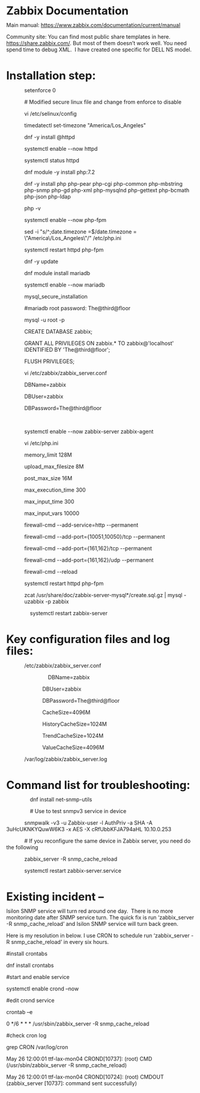 

<div class="WordSection1">

<p class="MsoNormal"><span class="SpellE"><b style=""><span style="font-size: 22pt; line-height: 107%;">Zabbix</span></b></span><b style=""><span style="font-size: 22pt; line-height: 107%;"> Documentation <o:p></o:p></span></b></p>

<p class="MsoNormal">Main manual: <span class="MsoHyperlink"><a href="https://www.zabbix.com/documentation/current/manual">https://www.zabbix.com/documentation/current/manual</a></span></p>

<p class="MsoNormal">Community site: You can find most public share templates in
here.<span style="">&nbsp; </span><span class="MsoHyperlink"><a href="https://share.zabbix.com/">https://share.zabbix.com/</a></span>. But most
of them doesn’t work well. You need spend time to debug XML.<span style="">&nbsp; </span>I have created one specific for DELL NS
model. </p>

<p class="MsoNormal"><o:p>&nbsp;</o:p></p>

<p class="MsoNormal"><b style=""><span style="font-size: 22pt; line-height: 107%;">Installation step:<o:p></o:p></span></b></p>

<p class="MsoNormal" style="margin-left: 0.5in;"><span class="SpellE"><span class="GramE">setenforce</span></span> 0</p>

<p class="MsoNormal" style="margin-left: 0.5in;"># <span class="GramE">Modified</span>
secure <span class="SpellE">linux</span> file and change from enforce to disable</p>

<p class="MsoNormal" style="margin-left: 0.5in;"><span class="GramE">vi</span> /<span class="SpellE">etc</span>/<span class="SpellE">selinux</span>/<span class="SpellE">config</span></p>

<p class="MsoNormal" style="margin-left: 0.5in;"><span class="SpellE"><span class="GramE">timedatectl</span></span> set-<span class="SpellE">timezone</span>
"America/<span class="SpellE">Los_Angeles</span>" </p>

<p class="MsoNormal" style="margin-left: 0.5in;"><span class="SpellE"><span class="GramE">dnf</span></span> -y install @<span class="SpellE">httpd</span></p>

<p class="MsoNormal" style="margin-left: 0.5in;"><span class="SpellE"><span class="GramE">systemctl</span></span> enable --now <span class="SpellE">httpd</span></p>

<p class="MsoNormal" style="margin-left: 0.5in;"><span class="SpellE"><span class="GramE">systemctl</span></span> status <span class="SpellE">httpd</span></p>

<p class="MsoNormal" style="margin-left: 0.5in;"><span class="SpellE"><span class="GramE">dnf</span></span> module -y install php:7.2</p>

<p class="MsoNormal" style="margin-left: 0.5in;"><span class="SpellE"><span class="GramE">dnf</span></span> -y install <span class="SpellE">php</span> <span class="SpellE">php</span>-pear <span class="SpellE">php-cgi</span> <span class="SpellE">php</span>-common <span class="SpellE">php-mbstring</span> <span class="SpellE">php-snmp</span> <span class="SpellE">php-gd</span> <span class="SpellE">php</span>-xml <span class="SpellE">php-mysqlnd</span> <span class="SpellE">php-gettext</span> <span class="SpellE">php-bcmath</span> <span class="SpellE">php-json</span> <span class="SpellE">php-ldap</span></p>

<p class="MsoNormal" style="margin-left: 0.5in;"><span class="SpellE"><span class="GramE">php</span></span> -v</p>

<p class="MsoNormal" style="margin-left: 0.5in;"><span class="SpellE"><span class="GramE">systemctl</span></span> enable --now <span class="SpellE">php</span>-fpm</p>

<p class="MsoNormal" style="margin-left: 0.5in;"><span class="SpellE"><span class="GramE">sed</span></span> -<span class="SpellE">i</span> "s/^;<span class="SpellE">date.timezone</span> =$/<span class="SpellE">date.timezone</span> =
\"America\/<span class="SpellE">Los_Angeles</span>\"/" /<span class="SpellE">etc</span>/php.ini</p>

<p class="MsoNormal" style="margin-left: 0.5in;"><span class="SpellE"><span class="GramE">systemctl</span></span> restart <span class="SpellE">httpd</span> <span class="SpellE">php</span>-fpm</p>

<p class="MsoNormal" style="margin-left: 0.5in;"><span class="SpellE"><span class="GramE">dnf</span></span> -y update</p>

<p class="MsoNormal" style="margin-left: 0.5in;"><span class="SpellE"><span class="GramE">dnf</span></span> module install <span class="SpellE">mariadb</span></p>

<p class="MsoNormal" style="margin-left: 0.5in;"><span class="SpellE"><span class="GramE">systemctl</span></span> enable --now <span class="SpellE">mariadb</span></p>

<p class="MsoNormal" style="margin-left: 0.5in;"><span class="SpellE">mysql_secure_installation</span>
</p>

<p class="MsoNormal" style="margin-left: 0.5in;">#<span class="SpellE">mariadb</span>
root password: <span class="SpellE">The@third@floor</span></p>

<p class="MsoNormal" style="margin-left: 0.5in;"><span class="SpellE"><span class="GramE">mysql</span></span> -u root -p</p>

<p class="MsoNormal" style="margin-left: 0.5in;">CREATE DATABASE <span class="SpellE">zabbix</span>;</p>

<p class="MsoNormal" style="margin-left: 0.5in;">GRANT ALL PRIVILEGES ON zabbix.* TO
<span class="SpellE">zabbix</span>@'localhost' IDENTIFIED BY '<span class="SpellE">The@third@floor</span>';</p>

<p class="MsoNormal" style="margin-left: 0.5in;">FLUSH PRIVILEGES;</p>

<p class="MsoNormal" style="margin-left: 0.5in;"><span class="GramE">vi</span> /<span class="SpellE">etc</span>/<span class="SpellE">zabbix</span>/<span class="SpellE">zabbix_server.conf</span></p>

<p class="MsoNormal" style="margin-left: 0.5in;"><span class="SpellE">DBName</span>=<span class="SpellE">zabbix</span></p>

<p class="MsoNormal" style="margin-left: 0.5in;"><span class="SpellE">DBUser</span>=<span class="SpellE">zabbix</span></p>

<p class="MsoNormal" style="margin-left: 0.5in;"><span class="SpellE">DBPassword</span>=<span class="SpellE">The@third@floor</span></p>

<p class="MsoNormal" style="margin-left: 0.5in;"><o:p>&nbsp;</o:p></p>

<p class="MsoNormal" style="margin-left: 0.5in;"><span class="SpellE"><span class="GramE">systemctl</span></span> enable --now <span class="SpellE">zabbix</span>-server
<span class="SpellE">zabbix</span>-agent</p>

<p class="MsoNormal" style="margin-left: 0.5in;"><span class="GramE">vi</span> /<span class="SpellE">etc</span>/php.ini</p>

<p class="MsoNormal" style="margin-left: 0.5in;"><span class="SpellE">memory_limit</span>
128M</p>

<p class="MsoNormal" style="margin-left: 0.5in;"><span class="SpellE">upload_max_filesize</span>
8M</p>

<p class="MsoNormal" style="margin-left: 0.5in;"><span class="SpellE">post_max_size</span>
16M</p>

<p class="MsoNormal" style="margin-left: 0.5in;"><span class="SpellE">max_execution_time</span>
300</p>

<p class="MsoNormal" style="margin-left: 0.5in;"><span class="SpellE">max_input_time</span>
300</p>

<p class="MsoNormal" style="margin-left: 0.5in;"><span class="SpellE">max_input_vars</span>
10000</p>

<p class="MsoNormal" style="margin-left: 0.5in;"><span class="GramE">firewall-<span class="SpellE">cmd</span></span> --add-service=http --permanent</p>

<p class="MsoNormal" style="margin-left: 0.5in;"><span class="GramE">firewall-<span class="SpellE">cmd</span></span> --add-port={10051,10050}/<span class="SpellE">tcp</span>
--permanent</p>

<p class="MsoNormal" style="margin-left: 0.5in;"><span class="GramE">firewall-<span class="SpellE">cmd</span></span> --add-port={161,162}/<span class="SpellE">tcp</span>
--permanent</p>

<p class="MsoNormal" style="margin-left: 0.5in;"><span class="GramE">firewall-<span class="SpellE">cmd</span></span> --add-port={161,162}/<span class="SpellE">udp</span>
--permanent</p>

<p class="MsoNormal" style="margin-left: 0.5in;"><span class="GramE">firewall-<span class="SpellE">cmd</span></span> --reload</p>

<p class="MsoNormal" style="margin-left: 0.5in;"><span class="SpellE"><span class="GramE">systemctl</span></span> restart <span class="SpellE">httpd</span> <span class="SpellE">php</span>-fpm</p>

<p class="MsoNormal" style="margin-left: 0.5in;"><span class="SpellE"><span class="GramE">zcat</span></span> /<span class="SpellE">usr</span>/share/doc/<span class="SpellE">zabbix</span>-server-<span class="SpellE">mysql</span>*/create.sql.gz
| <span class="SpellE">mysql</span> -<span class="SpellE">uzabbix</span> -p <span class="SpellE">zabbix</span></p>

<p class="MsoNormal"><span style="">&nbsp;&nbsp;&nbsp;&nbsp;&nbsp;&nbsp;&nbsp;&nbsp;&nbsp;&nbsp;&nbsp;&nbsp;&nbsp;&nbsp;&nbsp; </span><span class="SpellE"><span class="GramE">systemctl</span></span> restart <span class="SpellE">zabbix</span>-server</p>

<p class="MsoNormal"><o:p>&nbsp;</o:p></p>

<p class="MsoNormal"><b style=""><span style="font-size: 22pt; line-height: 107%;">Key configuration files and log files:
<o:p></o:p></span></b></p>

<p class="MsoNormal" style="margin-left: 0.5in;">/<span class="SpellE">etc</span>/<span class="SpellE">zabbix</span>/<span class="SpellE">zabbix_server.conf</span></p>

<p class="MsoNormal" style="margin-left: 0.5in;"><span style="">&nbsp;&nbsp;&nbsp;&nbsp;&nbsp;&nbsp;&nbsp;&nbsp;&nbsp;&nbsp;&nbsp;&nbsp;&nbsp;&nbsp;&nbsp; </span><span class="SpellE">DBName</span>=<span class="SpellE">zabbix</span></p>

<p class="MsoNormal" style="margin-left: 0.5in; text-indent: 0.5in;"><span class="SpellE">DBUser</span>=<span class="SpellE">zabbix</span></p>

<p class="MsoNormal" style="margin-left: 0.5in; text-indent: 0.5in;"><span class="SpellE">DBPassword</span>=<span class="SpellE">The@third@floor</span></p>

<p class="MsoNormal" style="margin-left: 0.5in; text-indent: 0.5in;"><span class="SpellE">CacheSize</span>=4096M</p>

<p class="MsoNormal" style="margin-left: 0.5in; text-indent: 0.5in;"><span class="SpellE">HistoryCacheSize</span>=1024M</p>

<p class="MsoNormal" style="margin-left: 0.5in; text-indent: 0.5in;"><span class="SpellE">TrendCacheSize</span>=1024M</p>

<p class="MsoNormal" style="margin-left: 0.5in; text-indent: 0.5in;"><span class="SpellE">ValueCacheSize</span>=4096M</p>

<p class="MsoNormal" style="text-indent: 0.5in;">/<span class="SpellE">var</span>/log/<span class="SpellE">zabbix</span>/zabbix_server.log</p>

<p class="MsoNormal" style="text-indent: 0.5in;"><o:p>&nbsp;</o:p></p>

<p class="MsoNormal"><b style=""><span style="font-size: 22pt; line-height: 107%;">Command list for troubleshooting:<o:p></o:p></span></b></p>

<p class="MsoNormal"><span style="">&nbsp;&nbsp;&nbsp;&nbsp;&nbsp;&nbsp;&nbsp;&nbsp;&nbsp;&nbsp;&nbsp;&nbsp;&nbsp;&nbsp;&nbsp; </span><span class="SpellE"><span class="GramE">dnf</span></span> install net-<span class="SpellE">snmp</span>-<span class="SpellE">utils</span></p>

<p class="MsoNormal"><span style="">&nbsp;&nbsp;&nbsp;&nbsp;&nbsp;&nbsp;&nbsp;&nbsp;&nbsp;&nbsp;&nbsp;&nbsp;&nbsp;&nbsp;&nbsp; </span># Use
to test snmpv3 service in device</p>

<p class="MsoNormal" style="text-indent: 0.5in;"><span class="SpellE"><span class="GramE">snmpwalk</span></span> -v3 -u <span class="SpellE">Zabbix</span>-user
-l <span class="SpellE">AuthPriv</span> -a SHA -A 3uHcUKNKYQuwW6K3 -x AES -X
cRfUbbKFJA794aHL 10.10.0.253</p>

<p class="MsoNormal" style="text-indent: 0.5in;"># <span class="GramE">If</span> you
reconfigure the same device in <span class="SpellE">Zabbix</span> server, you
need do the following </p>

<p class="MsoNormal" style="text-indent: 0.5in;"><span class="SpellE">zabbix_server</span>
-R <span class="SpellE">snmp_cache_reload</span> </p>

<p class="MsoNormal" style="text-indent: 0.5in;"><span class="SpellE"><span class="GramE">systemctl</span></span> restart <span class="SpellE">zabbix-server.service</span></p>

<p class="MsoNormal"><o:p>&nbsp;</o:p></p>

<p class="MsoNormal"><b style=""><span style="font-size: 22pt; line-height: 107%;">Existing incident – <o:p></o:p></span></b></p>

<p class="MsoNormal"><span class="SpellE">Isilon</span> SNMP service will turn red
around one day.<span style="">&nbsp; </span>There is no more
monitoring date after SNMP service turn. The quick fix is run ‘<span class="SpellE">zabbix_server</span> -R <span class="SpellE">snmp_cache_reload</span>’
and <span class="SpellE">Isilon</span> SNMP service will turn back green.<span style="">&nbsp; </span></p>

<p class="MsoNormal">Here is my resolution in below. I use CRON to schedule run ‘<span class="SpellE">zabbix_server</span> -R <span class="SpellE">snmp_cache_reload</span>’
in every six hours. </p>

<p class="MsoNormal">#install <span class="SpellE">crontabs</span></p>

<p class="MsoNormal"><span class="SpellE"><span class="GramE">dnf</span></span>
install <span class="SpellE">crontabs</span></p>

<p class="MsoNormal">#start and enable service</p>

<p class="MsoNormal"><span class="SpellE"><span class="GramE">systemctl</span></span>
enable <span class="SpellE">crond</span> –now</p>

<p class="MsoNormal">#edit <span class="SpellE">crond</span> service</p>

<p class="MsoNormal"><span class="SpellE"><span class="GramE">crontab</span></span> –e</p>

<p class="MsoNormal">0 */6 * * * /<span class="SpellE">usr</span>/<span class="SpellE">sbin</span>/<span class="SpellE">zabbix_server</span> -R <span class="SpellE">snmp_cache_reload</span></p>

<p class="MsoNormal">#check <span class="SpellE">cron</span> log</p>

<p class="MsoNormal"><span class="GramE">grep</span> CRON /<span class="SpellE">var</span>/log/<span class="SpellE">cron</span></p>

<p class="MsoNormal">May 26 12:00:01 ttf-lax-mon04 <span class="GramE">CROND[</span>10737]:
(root) CMD (/<span class="SpellE">usr</span>/<span class="SpellE">sbin</span>/<span class="SpellE">zabbix_server</span> -R <span class="SpellE">snmp_cache_reload</span>)</p>

<p class="MsoNormal">May 26 12:00:01 ttf-lax-mon04 <span class="GramE">CROND[</span>10724]:
(root) CMDOUT (<span class="SpellE">zabbix_server</span> [10737]: command sent
successfully)<span style="">&nbsp;&nbsp;&nbsp;&nbsp;&nbsp;&nbsp;&nbsp;&nbsp;&nbsp;&nbsp;&nbsp;&nbsp;&nbsp;&nbsp;&nbsp; </span></p>

<p class="MsoNormal"><span style="">&nbsp;</span></p>

<p class="MsoNormal" style="text-indent: 0.5in;"><o:p>&nbsp;</o:p></p>

</div>





